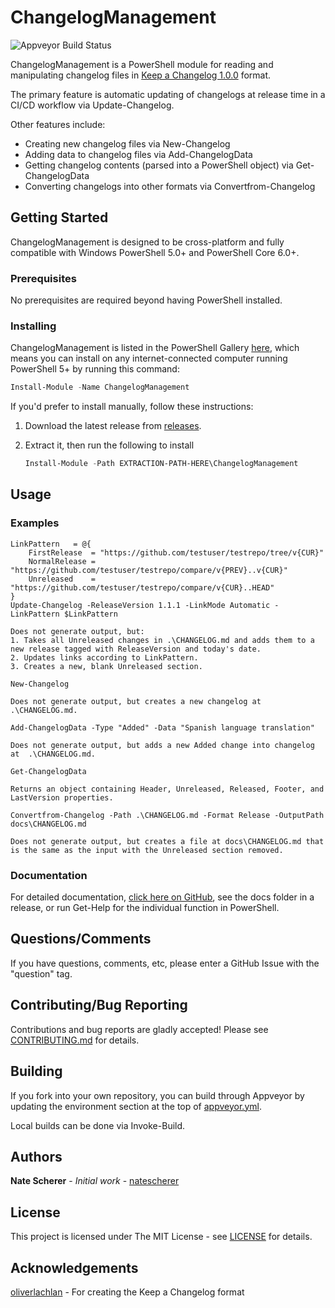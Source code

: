 # ChangelogManagement

![Appveyor Build Status](https://ci.appveyor.com/api/projects/status/github/natescherer/ChangelogManagement?svg=true&branch=master)

ChangelogManagement is a PowerShell module for reading and manipulating changelog files in [Keep a Changelog 1.0.0](https://keepachangelog.com/en/1.0.0/) format.

The primary feature is automatic updating of changelogs at release time in a CI/CD workflow via Update-Changelog.

Other features include:

- Creating new changelog files via New-Changelog
- Adding data to changelog files via Add-ChangelogData
- Getting changelog contents (parsed into a PowerShell object) via Get-ChangelogData
- Converting changelogs into other formats via Convertfrom-Changelog

## Getting Started

ChangelogManagement is designed to be cross-platform and fully compatible with Windows PowerShell 5.0+ and PowerShell Core 6.0+.

### Prerequisites

No prerequisites are required beyond having PowerShell installed.

### Installing

ChangelogManagement is listed in the PowerShell Gallery [here](https://www.powershellgallery.com/packages/ChangelogManagement), which means you can install on any internet-connected computer running PowerShell 5+ by running this command:

```PowerShell
Install-Module -Name ChangelogManagement
```

If you'd prefer to install manually, follow these instructions:

1. Download the latest release from [releases](../../releases).
1. Extract it, then run the following to install

    ```PowerShell
    Install-Module -Path EXTRACTION-PATH-HERE\ChangelogManagement
    ```

## Usage

### Examples

```
LinkPattern   = @{
    FirstRelease  = "https://github.com/testuser/testrepo/tree/v{CUR}"
    NormalRelease = "https://github.com/testuser/testrepo/compare/v{PREV}..v{CUR}"
    Unreleased    = "https://github.com/testuser/testrepo/compare/v{CUR}..HEAD"
}
Update-Changelog -ReleaseVersion 1.1.1 -LinkMode Automatic -LinkPattern $LinkPattern

Does not generate output, but:
1. Takes all Unreleased changes in .\CHANGELOG.md and adds them to a new release tagged with ReleaseVersion and today's date.
2. Updates links according to LinkPattern.
3. Creates a new, blank Unreleased section.
```

```
New-Changelog

Does not generate output, but creates a new changelog at .\CHANGELOG.md.
```

```
Add-ChangelogData -Type "Added" -Data "Spanish language translation"

Does not generate output, but adds a new Added change into changelog at  .\CHANGELOG.md.
```

```
Get-ChangelogData

Returns an object containing Header, Unreleased, Released, Footer, and LastVersion properties.
```

```
Convertfrom-Changelog -Path .\CHANGELOG.md -Format Release -OutputPath docs\CHANGELOG.md

Does not generate output, but creates a file at docs\CHANGELOG.md that is the same as the input with the Unreleased section removed.
```

### Documentation

For detailed documentation, [click here on GitHub][DocsDir], see the docs folder in a release, or run Get-Help for the individual function in PowerShell.

[DocsDir]: ../v1.0.0/docs/

## Questions/Comments

If you have questions, comments, etc, please enter a GitHub Issue with the "question" tag.

## Contributing/Bug Reporting

Contributions and bug reports are gladly accepted! Please see [CONTRIBUTING.md](CONTRIBUTING.md) for details.

## Building

If you fork into your own repository, you can build through Appveyor by updating the environment section at the top of [appveyor.yml](appveyor.yml).

Local builds can be done via Invoke-Build.

## Authors

**Nate Scherer** - *Initial work* - [natescherer](https://github.com/natescherer)

## License

This project is licensed under The MIT License - see [LICENSE](LICENSE) for details.

## Acknowledgements

[oliverlachlan](https://github.com/olivierlacan/keep-a-changelog) - For creating the Keep a Changelog format
